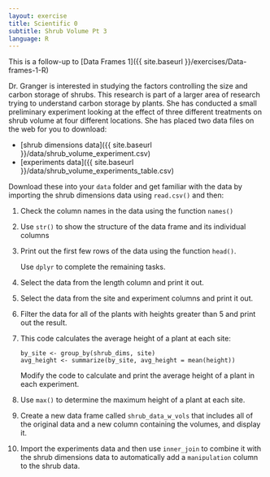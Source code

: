 ```yaml
---
layout: exercise
title: Scientific 0
subtitle: Shrub Volume Pt 3
language: R
---
```


This is a follow-up to [Data Frames 1]({{ site.baseurl }}/exercises/Data-frames-1-R)

Dr. Granger is interested in studying the factors controlling the size and
carbon storage of shrubs. This research is part of a larger area of research
trying to understand carbon storage by plants. She has conducted a small
preliminary experiment looking at the effect of three different treatments on
shrub volume at four different locations. She has placed two data files on the 
web for you to download:

* [shrub dimensions data]({{ site.baseurl }}/data/shrub_volume_experiment.csv)
* [experiments data]({{ site.baseurl }}/data/shrub_volume_experiments_table.csv)

Download these into your `data` folder and get familiar with the data by 
importing the shrub dimensions data using `read.csv()` and then:

1. Check the column names in the data using the function `names()`
2. Use `str()` to show the structure of the data frame and its individual columns
3. Print out the first few rows of the data using the function `head()`.

   Use `dplyr` to complete the remaining tasks.
3. Select the data from the length column and print it out.
4. Select the data from the site and experiment columns and print it out.
5. Filter the data for all of the plants with heights greater than 5 and
   print out the result.
6. This code calculates the average height of a plant at each site:

   ```
   by_site <- group_by(shrub_dims, site)
   avg_height <- summarize(by_site, avg_height = mean(height))
   ```

   Modify the code to calculate and print the average height of a plant in each
   experiment.
7. Use `max()` to determine the maximum height of a plant at each site.
8. Create a new data frame called `shrub_data_w_vols` that includes all of the
   original data and a new column containing the volumes, and display it.
9. Import the experiments data and then use `inner_join` to combine it with the
   shrub dimensions data to automatically add a `manipulation` column to the
   shrub data.
